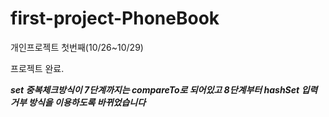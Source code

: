# first-project-PhoneBook
개인프로젝트 첫번째(10/26~10/29)

프로젝트 완료.

***set 중복체크방식이 7단계까지는 compareTo로 되어있고 8단계부터 hashSet 입력거부 방식을 이용하도록 바뀌었습니다***
